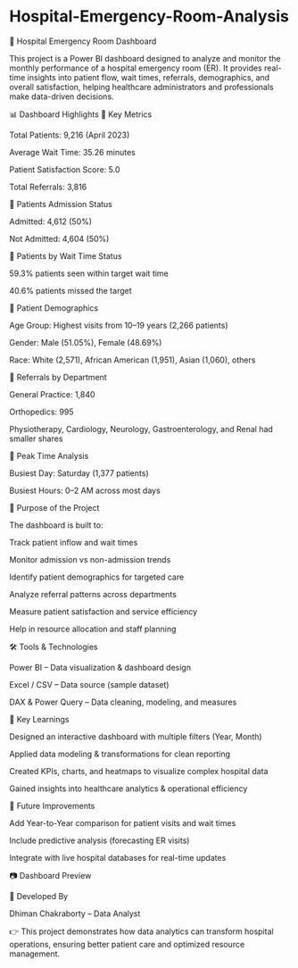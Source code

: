 # Hospital-Emergency-Room-Analysis
🏥 Hospital Emergency Room Dashboard

This project is a Power BI dashboard designed to analyze and monitor the monthly performance of a hospital emergency room (ER). It provides real-time insights into patient flow, wait times, referrals, demographics, and overall satisfaction, helping healthcare administrators and professionals make data-driven decisions.

📊 Dashboard Highlights
🔹 Key Metrics

Total Patients: 9,216 (April 2023)

Average Wait Time: 35.26 minutes

Patient Satisfaction Score: 5.0

Total Referrals: 3,816

🔹 Patients Admission Status

Admitted: 4,612 (50%)

Not Admitted: 4,604 (50%)

🔹 Patients by Wait Time Status

59.3% patients seen within target wait time

40.6% patients missed the target

🔹 Patient Demographics

Age Group: Highest visits from 10–19 years (2,266 patients)

Gender: Male (51.05%), Female (48.69%)

Race: White (2,571), African American (1,951), Asian (1,060), others

🔹 Referrals by Department

General Practice: 1,840

Orthopedics: 995

Physiotherapy, Cardiology, Neurology, Gastroenterology, and Renal had smaller shares

🔹 Peak Time Analysis

Busiest Day: Saturday (1,377 patients)

Busiest Hours: 0–2 AM across most days

🎯 Purpose of the Project

The dashboard is built to:

Track patient inflow and wait times

Monitor admission vs non-admission trends

Identify patient demographics for targeted care

Analyze referral patterns across departments

Measure patient satisfaction and service efficiency

Help in resource allocation and staff planning

🛠 Tools & Technologies

Power BI – Data visualization & dashboard design

Excel / CSV – Data source (sample dataset)

DAX & Power Query – Data cleaning, modeling, and measures

🚀 Key Learnings

Designed an interactive dashboard with multiple filters (Year, Month)

Applied data modeling & transformations for clean reporting

Created KPIs, charts, and heatmaps to visualize complex hospital data

Gained insights into healthcare analytics & operational efficiency

📌 Future Improvements

Add Year-to-Year comparison for patient visits and wait times

Include predictive analysis (forecasting ER visits)

Integrate with live hospital databases for real-time updates

📷 Dashboard Preview

🙌 Developed By

Dhiman Chakraborty – Data Analyst

👉 This project demonstrates how data analytics can transform hospital operations, ensuring better patient care and optimized resource management.
